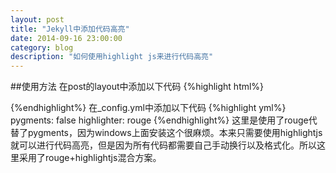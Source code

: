 ```yaml
---
layout: post   
title: "Jekyll中添加代码高亮"    
date: 2014-09-16 23:00:00   
category: blog        
description: "如何使用highlight js来进行代码高亮"
---
```

##使用方法
在post的layout中添加以下代码
{%highlight html%}
<link rel="stylesheet" href="http://cdnjs.cloudflare.com/ajax/libs/highlight.js/8.2/styles/default.min.css">
<script src="http://cdnjs.cloudflare.com/ajax/libs/highlight.js/8.2/highlight.min.js"></script>
<script>hljs.initHighlightingOnLoad();</script>
{%endhighlight%}
在_config.yml中添加以下代码
{%highlight yml%}
pygments: false
highlighter: rouge
{%endhighlight%}
这里是使用了rouge代替了pygments，因为windows上面安装这个很麻烦。本来只需要使用highlightjs就可以进行代码高亮，但是因为所有代码都需要自己手动换行以及格式化。所以这里采用了rouge+highlightjs混合方案。